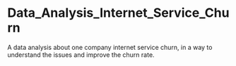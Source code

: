 # Data_Analysis_Internet_Service_Churn
A data analysis about one company internet service churn, in a way to understand the issues and improve the churn rate.
